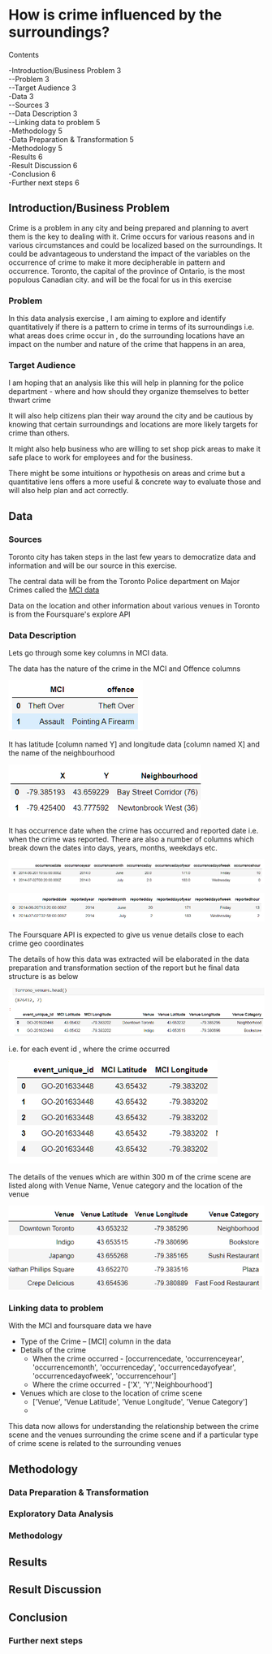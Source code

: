 # How is crime influenced by the surroundings?

Contents

-Introduction/Business Problem  3  
--Problem   3   
--Target Audience        3  
-Data        3  
--Sources        3  
--Data Description        3  
--Linking data to problem        5  
-Methodology        5  
-Data Preparation &amp; Transformation        5  
-Methodology        5  
-Results        6  
-Result Discussion        6  
-Conclusion        6  
-Further next steps        6  



## Introduction/Business Problem

Crime is a problem in any city and being prepared and planning to avert them is the key to dealing with it. 
Crime occurs for various reasons and in various circumstances and could be localized based on the surroundings. It could be advantageous to understand the impact of the variables on the occurrence of crime to make it more decipherable in pattern and occurrence. 
Toronto, the capital of the province of Ontario, is the most populous Canadian city. and will be the focal for us in this exercise 

### Problem 
In this data analysis exercise , I am aiming to explore and identify quantitatively if there is a pattern to crime in terms of its surroundings i.e. what areas does  crime occur in , do the surrounding locations have an impact on the number and nature of the crime that happens in an area,  

### Target Audience

I am hoping that an analysis like this will help in planning for the police department - where and how should they organize themselves to better thwart crime

It will also help citizens plan their way around the city and be cautious by knowing that certain surroundings and locations are more likely targets for crime than others.

It might also help business who are willing to set shop pick areas to make it safe place to work for employees and for the business.

There might be some intuitions or hypothesis on areas and crime but a quantitative lens offers a more useful &amp; concrete way to evaluate those and will also help plan and act correctly.

## Data

### Sources

Toronto city has taken steps in the last few years to democratize data and information and will be our source in this exercise.

The central data will be from the Toronto Police department on Major Crimes called the [MCI data](http://data.torontopolice.on.ca/datasets/mci-2014-to-2018)

Data on the location and other information about various venues in Toronto is from the Foursquare&#39;s explore API

### Data Description

Lets go through some key columns in MCI data.

The data has the nature of the crime in the MCI and Offence columns  

![alt text](https://github.com/nutan2357/ApDaScCaPr/blob/master/Img/data1.png)

It has latitude [column named Y] and longitude data [column named X] and the name of the neighbourhood  

![alt text](https://github.com/nutan2357/ApDaScCaPr/blob/master/Img/dat2.png)
 

It has occurrence date when the crime has occurred and reported date i.e. when the crime was reported. There are also a number of columns which break down the dates into days, years, months, weekdays etc.  

![alt text](https://github.com/nutan2357/ApDaScCaPr/blob/master/Img/dat3.png)   



![alt text](https://github.com/nutan2357/ApDaScCaPr/blob/master/Img/dat4.png)  

The Foursquare API is expected to give us venue details close to each crime geo coordinates

The details of how this data was extracted will be elaborated in the data preparation and transformation section of the report but he final data structure is as below  

![alt text](https://github.com/nutan2357/ApDaScCaPr/blob/master/Img/dat5.png)  


i.e. for each event id , where the crime occurred  

![alt text](https://github.com/nutan2357/ApDaScCaPr/blob/master/Img/dat6.png)  


The details of the venues which are within 300 m of the crime scene are listed along with Venue Name, Venue category and the location of the venue  

![alt text](https://github.com/nutan2357/ApDaScCaPr/blob/master/Img/dat7.png)  

### Linking data to problem

With the MCI and foursquare data we have

- Type of the Crime – [MCI] column in the data
- Details of the crime
  - When the crime occurred - [occurrencedate, &#39;occurrenceyear&#39;, &#39;occurrencemonth&#39;, &#39;occurrenceday&#39;, &#39;occurrencedayofyear&#39;, &#39;occurrencedayofweek&#39;, &#39;occurrencehour&#39;]
  - Where the crime occurred - [&#39;X&#39;, &#39;Y&#39;,&#39;Neighbourhood&#39;]
- Venues which are close to the location of crime scene
  - [&#39;Venue&#39;, &#39;Venue Latitude&#39;, &#39;Venue Longitude&#39;, &#39;Venue Category&#39;]
  -

This data now allows for understanding the relationship between the crime scene and the venues surrounding the crime scene and if a particular type of crime scene is related to the surrounding venues

## Methodology

### Data Preparation &amp; Transformation

### Exploratory Data Analysis

### Methodology

## Results

## Result Discussion

## Conclusion

### Further next steps
